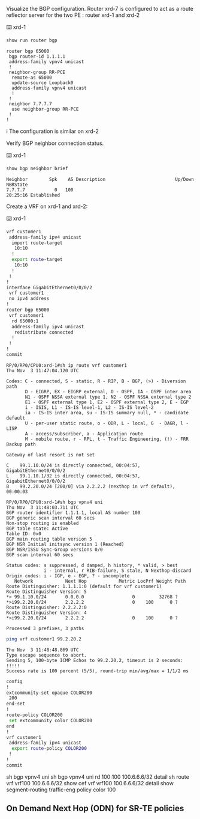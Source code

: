 
Visualize the BGP configuration. Router xrd-7 is configured to act as a route reflector server for the two PE : router xrd-1 and xrd-2

:keyboard: xrd-1
```bash
show run router bgp
```
```
router bgp 65000
 bgp router-id 1.1.1.1
 address-family vpnv4 unicast
 !
 neighbor-group RR-PCE
  remote-as 65000
  update-source Loopback0
  address-family vpnv4 unicast
  !
 !
 neighbor 7.7.7.7
  use neighbor-group RR-PCE
 !
!
```

:information_source: The configuration is similar on xrd-2

Verify BGP neighbor connection status.

:keyboard: xrd-1
```bash
show bgp neighbor brief
```
```
Neighbor        Spk    AS Description                          Up/Down  NBRState
7.7.7.7           0   100                                      20:25:16 Established 
```

Create a VRF on xrd-1 and xrd-2:

:keyboard: xrd-1
```bash
vrf customer1
 address-family ipv4 unicast
  import route-target
   10:10
  !
  export route-target
   10:10
  !
 !
!
interface GigabitEthernet0/0/0/2
 vrf customer1
 no ipv4 address
!
router bgp 65000
 vrf customer1
  rd 65000:1
  address-family ipv4 unicast
   redistribute connected
  !
 !
!
commit
```


```
RP/0/RP0/CPU0:xrd-1#sh ip route vrf customer1 
Thu Nov  3 11:47:04.120 UTC

Codes: C - connected, S - static, R - RIP, B - BGP, (>) - Diversion path
       D - EIGRP, EX - EIGRP external, O - OSPF, IA - OSPF inter area
       N1 - OSPF NSSA external type 1, N2 - OSPF NSSA external type 2
       E1 - OSPF external type 1, E2 - OSPF external type 2, E - EGP
       i - ISIS, L1 - IS-IS level-1, L2 - IS-IS level-2
       ia - IS-IS inter area, su - IS-IS summary null, * - candidate default
       U - per-user static route, o - ODR, L - local, G  - DAGR, l - LISP
       A - access/subscriber, a - Application route
       M - mobile route, r - RPL, t - Traffic Engineering, (!) - FRR Backup path

Gateway of last resort is not set

C    99.1.10.0/24 is directly connected, 00:04:57, GigabitEthernet0/0/0/2
L    99.1.10.1/32 is directly connected, 00:04:57, GigabitEthernet0/0/0/2
B    99.2.20.0/24 [200/0] via 2.2.2.2 (nexthop in vrf default), 00:00:03
```

```
RP/0/RP0/CPU0:xrd-1#sh bgp vpnv4 uni
Thu Nov  3 11:48:03.711 UTC
BGP router identifier 1.1.1.1, local AS number 100
BGP generic scan interval 60 secs
Non-stop routing is enabled
BGP table state: Active
Table ID: 0x0
BGP main routing table version 5
BGP NSR Initial initsync version 1 (Reached)
BGP NSR/ISSU Sync-Group versions 0/0
BGP scan interval 60 secs

Status codes: s suppressed, d damped, h history, * valid, > best
              i - internal, r RIB-failure, S stale, N Nexthop-discard
Origin codes: i - IGP, e - EGP, ? - incomplete
   Network            Next Hop            Metric LocPrf Weight Path
Route Distinguisher: 1.1.1.1:0 (default for vrf customer1)
Route Distinguisher Version: 5
*> 99.1.10.0/24       0.0.0.0                  0         32768 ?
*>i99.2.20.0/24       2.2.2.2                  0    100      0 ?
Route Distinguisher: 2.2.2.2:0
Route Distinguisher Version: 4
*>i99.2.20.0/24       2.2.2.2                  0    100      0 ?

Processed 3 prefixes, 3 paths
```

```bash
ping vrf customer1 99.2.20.2
```
```
Thu Nov  3 11:48:48.869 UTC
Type escape sequence to abort.
Sending 5, 100-byte ICMP Echos to 99.2.20.2, timeout is 2 seconds:
!!!!!
Success rate is 100 percent (5/5), round-trip min/avg/max = 1/1/2 ms
```

```bash
config
!
extcommunity-set opaque COLOR200
 200
end-set
!
route-policy COLOR200
 set extcommunity color COLOR200
end
!
vrf customer1
 address-family ipv4 unicast
  export route-policy COLOR200
 !
!
commit
```

sh bgp vpnv4 uni
sh bgp vpnv4 uni rd 100:100 100.6.6.6/32 detail
sh route vrf vrf100 100.6.6.6/32
show cef vrf vrf100 100.6.6.6/32 detail
show segment-routing traffic-eng policy color 100


## On Demand Next Hop (ODN) for SR-TE policies

